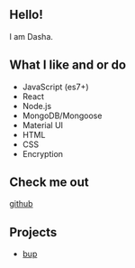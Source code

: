 ## Hello!

I am Dasha.

## What I like and or do

- JavaScript (es7+)
- React
- Node.js
- MongoDB/Mongoose
- Material UI
- HTML
- CSS
- Encryption

## Check me out

[github](https://github.com/dashahello)

## Projects

- [bup](https://dashahello.github.io/bup/)

